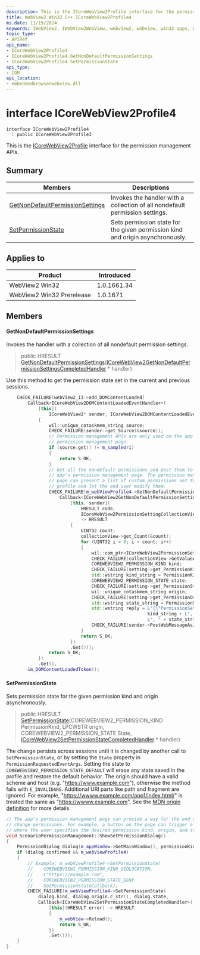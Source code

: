 ```yaml
---
description: This is the ICoreWebView2Profile interface for the permission management APIs.
title: WebView2 Win32 C++ ICoreWebView2Profile4
ms.date: 11/19/2024
keywords: IWebView2, IWebView2WebView, webview2, webview, win32 apps, win32, edge, ICoreWebView2, ICoreWebView2Controller, browser control, edge html, ICoreWebView2Profile4
topic_type: 
- APIRef
api_name:
- ICoreWebView2Profile4
- ICoreWebView2Profile4.GetNonDefaultPermissionSettings
- ICoreWebView2Profile4.SetPermissionState
api_type:
- COM
api_location:
- embeddedbrowserwebview.dll
---
```


# interface ICoreWebView2Profile4

```
interface ICoreWebView2Profile4
  : public ICoreWebView2Profile3
```

This is the [ICoreWebView2Profile](icorewebview2profile.md#icorewebview2profile) interface for the permission management APIs.

## Summary

 Members                        | Descriptions
--------------------------------|---------------------------------------------
[GetNonDefaultPermissionSettings](#getnondefaultpermissionsettings) | Invokes the handler with a collection of all nondefault permission settings.
[SetPermissionState](#setpermissionstate) | Sets permission state for the given permission kind and origin asynchronously.

## Applies to

Product                         | Introduced
--------------------------------|---------------------------------------------
WebView2 Win32            |    1.0.1661.34
WebView2 Win32 Prerelease |    1.0.1671

## Members

#### GetNonDefaultPermissionSettings

Invokes the handler with a collection of all nondefault permission settings.

> public HRESULT [GetNonDefaultPermissionSettings](#getnondefaultpermissionsettings)([ICoreWebView2GetNonDefaultPermissionSettingsCompletedHandler](icorewebview2getnondefaultpermissionsettingscompletedhandler.md#icorewebview2getnondefaultpermissionsettingscompletedhandler) * handler)

Use this method to get the permission state set in the current and previous sessions.

```cpp
    CHECK_FAILURE(webView2_13->add_DOMContentLoaded(
        Callback<ICoreWebView2DOMContentLoadedEventHandler>(
            [this](
                ICoreWebView2* sender, ICoreWebView2DOMContentLoadedEventArgs* args) -> HRESULT
            {
                wil::unique_cotaskmem_string source;
                CHECK_FAILURE(sender->get_Source(&source));
                // Permission management APIs are only used on the app's
                // permission management page.
                if (source.get() != m_sampleUri)
                {
                    return S_OK;
                }
                // Get all the nondefault permissions and post them to the
                // app's permission management page. The permission management
                // page can present a list of custom permissions set for this
                // profile and let the end user modify them.
                CHECK_FAILURE(m_webViewProfile4->GetNonDefaultPermissionSettings(
                    Callback<ICoreWebView2GetNonDefaultPermissionSettingsCompletedHandler>(
                        [this, sender](
                            HRESULT code,
                            ICoreWebView2PermissionSettingCollectionView* collectionView)
                            -> HRESULT
                        {
                            UINT32 count;
                            collectionView->get_Count(&count);
                            for (UINT32 i = 0; i < count; i++)
                            {
                                wil::com_ptr<ICoreWebView2PermissionSetting> setting;
                                CHECK_FAILURE(collectionView->GetValueAtIndex(i, &setting));
                                COREWEBVIEW2_PERMISSION_KIND kind;
                                CHECK_FAILURE(setting->get_PermissionKind(&kind));
                                std::wstring kind_string = PermissionKindToString(kind);
                                COREWEBVIEW2_PERMISSION_STATE state;
                                CHECK_FAILURE(setting->get_PermissionState(&state));
                                wil::unique_cotaskmem_string origin;
                                CHECK_FAILURE(setting->get_PermissionOrigin(&origin));
                                std::wstring state_string = PermissionStateToString(state);
                                std::wstring reply = L"{\"PermissionSetting\": \"" +
                                                     kind_string + L", " + origin.get() +
                                                     L", " + state_string + L"\"}";
                                CHECK_FAILURE(sender->PostWebMessageAsJson(reply.c_str()));
                            }
                            return S_OK;
                        })
                        .Get()));
                return S_OK;
            })
            .Get(),
        &m_DOMContentLoadedToken));
```

#### SetPermissionState

Sets permission state for the given permission kind and origin asynchronously.

> public HRESULT [SetPermissionState](#setpermissionstate)(COREWEBVIEW2_PERMISSION_KIND PermissionKind, LPCWSTR origin, COREWEBVIEW2_PERMISSION_STATE State, [ICoreWebView2SetPermissionStateCompletedHandler](icorewebview2setpermissionstatecompletedhandler.md#icorewebview2setpermissionstatecompletedhandler) * handler)

The change persists across sessions until it is changed by another call to `SetPermissionState`, or by setting the `State` property in `PermissionRequestedEventArgs`. Setting the state to `COREWEBVIEW2_PERMISSION_STATE_DEFAULT` will erase any state saved in the profile and restore the default behavior. The origin should have a valid scheme and host (e.g. "https://www.example.com"), otherwise the method fails with `E_INVALIDARG`. Additional URI parts like path and fragment are ignored. For example, "https://wwww.example.com/app1/index.html/" is treated the same as "https://wwww.example.com". See the [MDN origin definition](https://developer.mozilla.org/docs/Glossary/Origin) for more details.

```cpp
// The app's permission management page can provide a way for the end user to
// change permissions. For example, a button on the page can trigger a dialog,
// where the user specifies the desired permission kind, origin, and state.
void ScenarioPermissionManagement::ShowSetPermissionDialog()
{
    PermissionDialog dialog(m_appWindow->GetMainWindow(), permissionKinds, permissionStates);
    if (dialog.confirmed && m_webViewProfile4)
    {
        // Example: m_webViewProfile4->SetPermissionState(
        //    COREWEBVIEW2_PERMISSION_KIND_GEOLOCATION,
        //    L"https://example.com",
        //    COREWEBVIEW2_PERMISSION_STATE_DENY
        //    SetPermissionStateCallback);
        CHECK_FAILURE(m_webViewProfile4->SetPermissionState(
            dialog.kind, dialog.origin.c_str(), dialog.state,
            Callback<ICoreWebView2SetPermissionStateCompletedHandler>(
                [this](HRESULT error) -> HRESULT
                {
                    m_webView->Reload();
                    return S_OK;
                })
                .Get()));
    }
}
```

